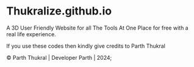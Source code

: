 # Thukralize.github.io
A 3D User Friendly Website for all The Tools At One Place for free with a real life experience.

If you use these codes then kindly give credits to Parth Thukral

© Parth Thukral | Developer Parth | 2024;
